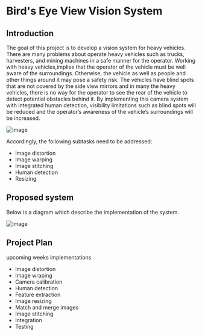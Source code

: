 

# Bird's Eye View Vision System


## Introduction


The goal of this project is to develop a vision system for heavy vehicles.
There are many problems about operate heavy vehicles such as trucks, 
harvesters, and mining machines in a safe manner for the operator. 
Working with heavy vehicles,implies that the operator of the vehicle 
must be well aware of the surroundings. Otherwise, the vehicle as 
well as people and other things around it may pose a safety risk. 
The vehicles have blind spots that are not covered by the side view 
mirrors and in many the heavy vehicles, there is no way for the operator 
to see the rear of the vehicle to detect potential obstacles behind it. 
By implementing this camera system with integrated human detection, 
visibility limitations such as blind spots will be reduced and the operator’s 
awareness of the vehicle’s surroundings will be increased.

![image](https://user-images.githubusercontent.com/80567526/191036020-96bbd085-c2f6-4b0c-8825-9d01d21eda06.png)


Accordingly, the following subtasks need to be addressed: 
+ Image distortion 
+ Image warping
+ Image stitching
+ Human detection
+ Resizing


## Proposed system

Below is a diagram which describe the implementation of the system.

![image](https://user-images.githubusercontent.com/80567526/191074579-5e100f2f-caa1-460f-a4fe-dce67e8eccee.png)



## Project Plan

upcoming weeks implementations

+ Image distortion
+ Image wraping
+ Camera calibration
+ Human detection
+ Feature extraction
+ Image resizing
+ Match and merge images
+ Image stitching
+ Integration
+ Testing

